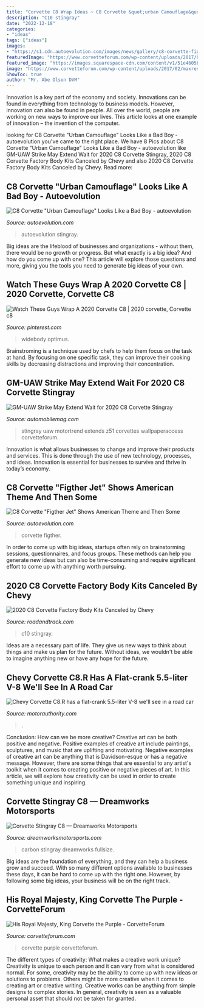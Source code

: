 ```yaml
---
title: "Corvette C8 Wrap Ideas ~ C8 Corvette &quot;urban Camouflage&quot; Looks Like A Bad Boy"
description: "C10 stingray"
date: "2022-12-18"
categories:
- "ideas"
tags: ["ideas"]
images:
- "https://s1.cdn.autoevolution.com/images/news/gallery/c8-corvette-figther-jet-shows-american-theme-and-then-some_6.jpg"
featuredImage: "https://www.corvetteforum.com/wp-content/uploads/2017/02/maxresdefault.jpg"
featured_image: "https://images.squarespace-cdn.com/content/v1/51e4605be4b0a66d3ff3028e/1588630433013-FLZM4HEV9JXJWKVGVGRV/ke17ZwdGBToddI8pDm48kDKs-qQFJ-ApPhLJHqfuI817gQa3H78H3Y0txjaiv_0fDoOvxcdMmMKkDsyUqMSsMWxHk725yiiHCCLfrh8O1z5QPOohDIaIeljMHgDF5CVlOqpeNLcJ80NK65_fV7S1UWZH2DGpOf1QF_Uf5iIpj2l7hDr-gJA2RDhfAXQ5EhRGAXDO04OIHuYhAboPQq4cAQ/Corvette-Carbon-Fiber-Roof-Dreamworks-Motorsports.jpg"
image: "https://www.corvetteforum.com/wp-content/uploads/2017/02/maxresdefault.jpg"
ShowToc: true
author: "Mr. Abe Olson DVM"
---
```



Innovation is a key part of the economy and society. Innovations can be found in everything from technology to business models. However, innovation can also be found in people. All over the world, people are working on new ways to improve our lives. This article looks at one example of innovation – the invention of the computer.

	

		
looking for C8 Corvette &quot;Urban Camouflage&quot; Looks Like a Bad Boy - autoevolution you've came to the right place. We have 8 Pics about C8 Corvette &quot;Urban Camouflage&quot; Looks Like a Bad Boy - autoevolution like GM-UAW Strike May Extend Wait for 2020 C8 Corvette Stingray, 2020 C8 Corvette Factory Body Kits Canceled by Chevy and also 2020 C8 Corvette Factory Body Kits Canceled by Chevy. Read more:
		
    
## C8 Corvette &quot;Urban Camouflage&quot; Looks Like A Bad Boy - Autoevolution

<img loading=lazy src="https://s1.cdn.autoevolution.com/images/news/gallery/c8-corvette-urban-camouflage-looks-like-a-bad-boy_1.jpg" onerror="this.onerror=null;this.src='https://tse1.mm.bing.net/th?id=OIP.N_TYtdUZJ-ImlVyO7mzEXAHaHV&amp;pid=15.1';" alt="C8 Corvette &quot;Urban Camouflage&quot; Looks Like a Bad Boy - autoevolution">

_Source: autoevolution.com_

>autoevolution stingray. 

	

Big ideas are the lifeblood of businesses and organizations - without them, there would be no growth or progress. But what exactly is a big idea? And how do you come up with one? This article will explore those questions and more, giving you the tools you need to generate big ideas of your own.

    
## Watch These Guys Wrap A 2020 Corvette C8 | 2020 Corvette, Corvette C8

<img loading=lazy src="https://i.pinimg.com/736x/61/1d/0d/611d0d18aee8834a40d56461ec4ab0a8.jpg" onerror="this.onerror=null;this.src='https://tse2.mm.bing.net/th?id=OIP.TvzpF6L9TsSFv5IF6T4I0gHaEB&amp;pid=15.1';" alt="Watch These Guys Wrap A 2020 Corvette C8 | 2020 corvette, Corvette c8">

_Source: pinterest.com_

>widebody optimus. 

	

Brainstroming is a technique used by chefs to help them focus on the task at hand. By focusing on one specific task, they can improve their cooking skills by decreasing distractions and improving their concentration.

    
## GM-UAW Strike May Extend Wait For 2020 C8 Corvette Stingray

<img loading=lazy src="https://www.automobilemag.com/uploads/sites/5/2019/09/2020-Chevrolet-Corvette-C8-front-three-quarter-6.jpg" onerror="this.onerror=null;this.src='https://tse1.mm.bing.net/th?id=OIP.Z70a1yfIeXlP6xkEV5NQEAHaEK&amp;pid=15.1';" alt="GM-UAW Strike May Extend Wait for 2020 C8 Corvette Stingray">

_Source: automobilemag.com_

>stingray uaw motortrend extends z51 corvettes wallpaperaccess corvetteforum. 

	

Innovation is what allows businesses to change and improve their products and services. This is done through the use of new technology, processes, and ideas. Innovation is essential for businesses to survive and thrive in today’s economy.

    
## C8 Corvette &quot;Figther Jet&quot; Shows American Theme And Then Some

<img loading=lazy src="https://s1.cdn.autoevolution.com/images/news/gallery/c8-corvette-figther-jet-shows-american-theme-and-then-some_6.jpg" onerror="this.onerror=null;this.src='https://tse4.mm.bing.net/th?id=OIP.cHp1QdNFjvC6aTVAZwnr3gHaHa&amp;pid=15.1';" alt="C8 Corvette &quot;Figther Jet&quot; Shows American Theme and Then Some">

_Source: autoevolution.com_

>corvette figther. 

	

In order to come up with big ideas, startups often rely on brainstorming sessions, questionnaires, and focus groups. These methods can help you generate new ideas but can also be time-consuming and require significant effort to come up with anything worth pursuing.

    
## 2020 C8 Corvette Factory Body Kits Canceled By Chevy

<img loading=lazy src="https://hips.hearstapps.com/hmg-prod.s3.amazonaws.com/images/screen-shot-2019-10-03-at-9-21-22-am-1570109240.png?crop=1xw:0.9398340248962656xh;center,top&amp;resize=1200:*" onerror="this.onerror=null;this.src='https://tse3.mm.bing.net/th?id=OIP.2G6xq4SDIsRuQp7wOBUXTQHaDt&amp;pid=15.1';" alt="2020 C8 Corvette Factory Body Kits Canceled by Chevy">

_Source: roadandtrack.com_

>c10 stingray. 

	

Ideas are a necessary part of life. They give us new ways to think about things and make us plan for the future. Without ideas, we wouldn't be able to imagine anything new or have any hope for the future.

    
## Chevy Corvette C8.R Has A Flat-crank 5.5-liter V-8 We&#039;ll See In A Road Car

<img loading=lazy src="https://images.hgmsites.net/hug/2020-chevrolet-corvette-c8-r-race-car_100719904_h.jpg" onerror="this.onerror=null;this.src='https://tse3.mm.bing.net/th?id=OIP.Iq5V93etSGblJ0VZdWysaAHaEh&amp;pid=15.1';" alt="Chevy Corvette C8.R has a flat-crank 5.5-liter V-8 we&#039;ll see in a road car">

_Source: motorauthority.com_

>. 

	

Conclusion: How can we be more creative?
Creative art can be both positive and negative. Positive examples of creative art include paintings, sculptures, and music that are uplifting and motivating. Negative examples of creative art can be anything that is Davidson-esque or has a negative message. However, there are some things that are essential to any artist's toolkit when it comes to creating positive or negative pieces of art. In this article, we will explore how creativity can be used in order to create something unique and inspiring.

    
## Corvette Stingray C8 — Dreamworks Motorsports

<img loading=lazy src="https://images.squarespace-cdn.com/content/v1/51e4605be4b0a66d3ff3028e/1588630433013-FLZM4HEV9JXJWKVGVGRV/ke17ZwdGBToddI8pDm48kDKs-qQFJ-ApPhLJHqfuI817gQa3H78H3Y0txjaiv_0fDoOvxcdMmMKkDsyUqMSsMWxHk725yiiHCCLfrh8O1z5QPOohDIaIeljMHgDF5CVlOqpeNLcJ80NK65_fV7S1UWZH2DGpOf1QF_Uf5iIpj2l7hDr-gJA2RDhfAXQ5EhRGAXDO04OIHuYhAboPQq4cAQ/Corvette-Carbon-Fiber-Roof-Dreamworks-Motorsports.jpg" onerror="this.onerror=null;this.src='https://tse4.mm.bing.net/th?id=OIP.5XY8evD1p4W0aGSn6olEiAHaJ4&amp;pid=15.1';" alt="Corvette Stingray C8 — Dreamworks Motorsports">

_Source: dreamworksmotorsports.com_

>carbon stingray dreamworks fullsize. 

	

Big ideas are the foundation of everything, and they can help a business grow and succeed. With so many different options available to businesses these days, it can be hard to come up with the right one. However, by following some big ideas, your business will be on the right track.

    
## His Royal Majesty, King Corvette The Purple - CorvetteForum

<img loading=lazy src="https://www.corvetteforum.com/wp-content/uploads/2017/02/maxresdefault.jpg" onerror="this.onerror=null;this.src='https://tse2.mm.bing.net/th?id=OIP.uYNpt-t3P59CbI4FDmnTwQHaDg&amp;pid=15.1';" alt="His Royal Majesty, King Corvette the Purple - CorvetteForum">

_Source: corvetteforum.com_

>corvette purple corvetteforum. 

	

The different types of creativity: What makes a creative work unique?
Creativity is unique to each person and it can vary from what is considered normal. For some, creativity may be the ability to come up with new ideas or solutions to problems. Others might be more creative when it comes to creating art or creative writing. Creative works can be anything from simple designs to complex stories. In general, creativity is seen as a valuable personal asset that should not be taken for granted.

